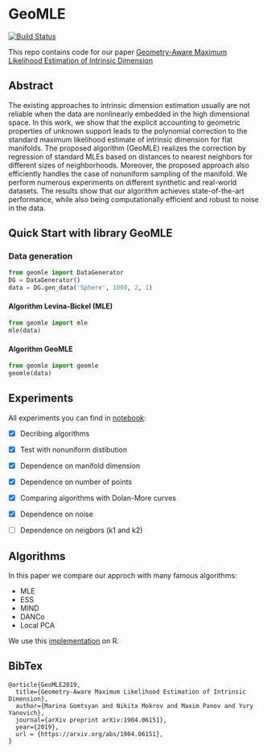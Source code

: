 # GeoMLE

[![Build Status](https://travis-ci.com/premolab/GeoMLE.svg?branch=master)](https://travis-ci.com/premolab/GeoMLE)

This repo contains code for our paper [Geometry-Aware Maximum Likelihood Estimation of Intrinsic Dimension](https://arxiv.org/abs/1904.06151)

## Abstract

The existing approaches to intrinsic dimension estimation usually are not reliable when the data are nonlinearly embedded in the high dimensional space. In this work, we show that the explicit accounting to geometric properties of unknown support leads to the polynomial correction to the standard maximum likelihood estimate of intrinsic dimension for flat manifolds. The proposed algorithm (GeoMLE) realizes the correction by regression of standard MLEs based on distances to nearest neighbors for different sizes of neighborhoods. Moreover, the proposed approach also efficiently handles the case of nonuniform sampling of the manifold. We perform numerous experiments on different synthetic and real-world datasets. The results show that our algorithm achieves state-of-the-art performance, while also being computationally efficient and robust to noise in the data.

## Quick Start with library GeoMLE

### Data generation
```python
from geomle import DataGenerator
DG = DataGenerator()
data = DG.gen_data('Sphere', 1000, 2, 1)
```
#### Algorithm Levina-Bickel (MLE)
```python
from geomle import mle
mle(data)
```
#### Algorithm GeoMLE
```python
from geomle import geomle
geomle(data)
```

## Experiments

All experiments you can find in [notebook](paper/FinalNtb.ipynb):

- [x] Decribing algorithms
- [x] Test with nonuniform distibution
- [x] Dependence on manifold dimension
- [x] Dependence on number of points
- [x] Comparing algorithms with Dolan-More curves
- [x] Dependence on noise
- [ ] Dependence on neigbors (k1 and k2)


## Algorithms

In this paper we compare our approch with many famous algorithms:
* MLE
* ESS
* MIND
* DANCo
* Local PCA

We use this [implementation](https://cran.r-project.org/web/packages/intrinsicDimension/index.html) on R.

## BibTex

```
@article{GeoMLE2019,
  title={Geometry-Aware Maximum Likelihood Estimation of Intrinsic Dimension},
  author={Marina Gomtsyan and Nikita Mokrov and Maxim Panov and Yury Yanovich},
  journal={arXiv preprint arXiv:1904.06151},
  year={2019},
  url = {https://arxiv.org/abs/1904.06151},
}
```


